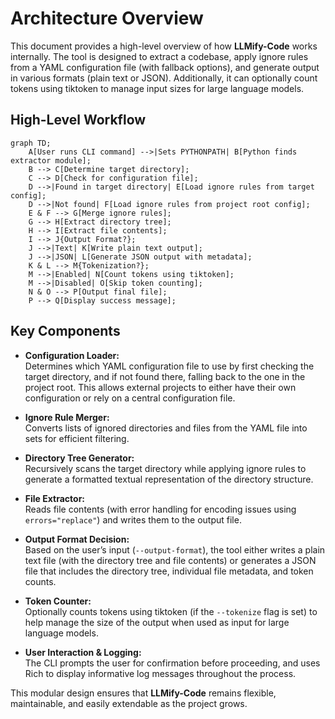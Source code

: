 # Architecture Overview

This document provides a high-level overview of how **LLMify-Code** works internally. The tool is designed to extract a codebase, apply ignore rules from a YAML configuration file (with fallback options), and generate output in various formats (plain text or JSON). Additionally, it can optionally count tokens using tiktoken to manage input sizes for large language models.

## High-Level Workflow

```mermaid
graph TD;
    A[User runs CLI command] -->|Sets PYTHONPATH| B[Python finds extractor module];
    B --> C[Determine target directory];
    C --> D[Check for configuration file];
    D -->|Found in target directory| E[Load ignore rules from target config];
    D -->|Not found| F[Load ignore rules from project root config];
    E & F --> G[Merge ignore rules];
    G --> H[Extract directory tree];
    H --> I[Extract file contents];
    I --> J{Output Format?};
    J -->|Text| K[Write plain text output];
    J -->|JSON| L[Generate JSON output with metadata];
    K & L --> M{Tokenization?};
    M -->|Enabled| N[Count tokens using tiktoken];
    M -->|Disabled| O[Skip token counting];
    N & O --> P[Output final file];
    P --> Q[Display success message];
```

## Key Components

- **Configuration Loader:**  
  Determines which YAML configuration file to use by first checking the target directory, and if not found there, falling back to the one in the project root. This allows external projects to either have their own configuration or rely on a central configuration file.

- **Ignore Rule Merger:**  
  Converts lists of ignored directories and files from the YAML file into sets for efficient filtering.

- **Directory Tree Generator:**  
  Recursively scans the target directory while applying ignore rules to generate a formatted textual representation of the directory structure.

- **File Extractor:**  
  Reads file contents (with error handling for encoding issues using `errors="replace"`) and writes them to the output file.

- **Output Format Decision:**  
  Based on the user’s input (`--output-format`), the tool either writes a plain text file (with the directory tree and file contents) or generates a JSON file that includes the directory tree, individual file metadata, and token counts.

- **Token Counter:**  
  Optionally counts tokens using tiktoken (if the `--tokenize` flag is set) to help manage the size of the output when used as input for large language models.

- **User Interaction & Logging:**  
  The CLI prompts the user for confirmation before proceeding, and uses Rich to display informative log messages throughout the process.

This modular design ensures that **LLMify-Code** remains flexible, maintainable, and easily extendable as the project grows.
